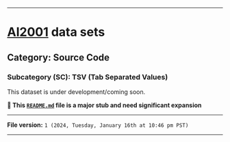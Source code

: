 
***

# [AI2001](https://github.com/seanpm2001/AI2001/) data sets

## Category: Source Code

### Subcategory (SC): TSV (Tab Separated Values)

This dataset is under development/coming soon.

**🌱️ This [`README.md`](/README.md) file is a major stub and need significant expansion**

***

**File version:** `1 (2024, Tuesday, January 16th at 10:46 pm PST)`

***
